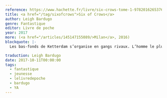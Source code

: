 ```yaml
---
reference: https://www.hachette.fr/livre/six-crows-tome-1-9782016265376
title: <a href="/tag/sixofcrows">Six of Crows</a>
author: Leigh Bardugo
genre: Fantastique
editor: Livre de poche
year: 2017
more: (<a href="/articles/145147155089/>Milan</a>, 2016)
blockquote: |-
  Les bas-fonds de Ketterdam s’organise en gangs rivaux. L’homme le plus ambitieux et le plus jeune de la pègre est Kaz Brekker. Aussi brillant que mystérieux, aussi charismatique que dangereux, et surtout, connu pour être un voleur hors pair. Prêt à tout pour de l’argent, il accepte la mission du riche marchand Van Eck : délivrer un savant du palais de Glace, réputé imprenable. Ce prisonnier est l’inventeur du jurda parem, une drogue multipliant sans limite les pouvoirs surnaturels de la caste des magiciens : les Grishas. Une drogue, qui, tombée dans les mauvaises mains, risque d’engendrer un chaos irréversible.

traduction: Leigh Bardugo
date: 2017-10-11T00:00:00
tags:
  - fantastique
  - jeunesse
  - lelivredepoche
  - bardugo
  - YA
---
```

